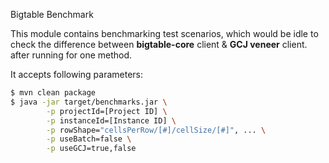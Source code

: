 Bigtable Benchmark

This module contains benchmarking test scenarios, which would be idle to check the difference between **bigtable-core** client & **GCJ veneer** client.
after running for one method.

It accepts following parameters:

```bash
$ mvn clean package 
$ java -jar target/benchmarks.jar \
        -p projectId=[Project ID] \
        -p instanceId=[Instance ID] \
        -p rowShape="cellsPerRow/[#]/cellSize/[#]", ... \
        -p useBatch=false \
        -p useGCJ=true,false 
```
